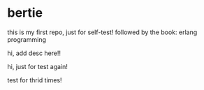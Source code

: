 # bertie
this is my first repo, just for self-test!  followed by the book: erlang programming

hi, add desc here!!


hi, just for test again!


test for thrid times!

